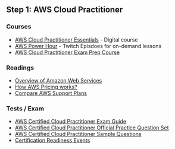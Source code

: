 

## Step 1: AWS Cloud Practitioner

### Courses

* [AWS Cloud Practitioner Essentials](https://aws.amazon.com/training/digital/aws-cloud-practitioner-essentials/?cp=sec&sec=prep) - Digital course
* [AWS Power Hour](https://pages.awscloud.com/global-traincert-twitch-power-hour-cloud-practitioner.html?cp=sec&sec=prep) - Twitch Episdoes for on-demand lessons
* [AWS Cloud Practitioner Exam Prep Course](https://explore.skillbuilder.aws/learn/course/external/view/elearning/9449/exam-prep-aws-certified-cloud-practitioner-foundations)

### Readings

* [Overview of Amazon Web Services](https://docs.aws.amazon.com/whitepapers/latest/aws-overview/introduction.html)
* [How AWS Pricing works?](https://docs.aws.amazon.com/whitepapers/latest/how-aws-pricing-works/how-aws-pricing-works.pdf#welcome)
* [Compare AWS Support Plans](https://aws.amazon.com/premiumsupport/plans/?cp=sec&sec=prep)

### Tests / Exam

* [AWS Certified Cloud Practitioner Exam Guide](https://d1.awsstatic.com/training-and-certification/docs-cloud-practitioner/AWS-Certified-Cloud-Practitioner_Exam-Guide.pdf)
* [AWS Certified Cloud Practitioner Official Practice Question Set](https://explore.skillbuilder.aws/learn/course/external/view/elearning/12483/aws-certified-cloud-practitioner-practice-question-set-clf-c01-english)
* [AWS Certified Cloud Practitioner Sample Questions](https://d1.awsstatic.com/training-and-certification/docs-cloud-practitioner/AWS-Certified-Cloud-Practitioner_Sample-Questions.pdf)
* [Certification Readiness Events](https://aws.amazon.com/training/events/?get-certified-vilt-courses-cards.sort-by=item.additionalFields.startDateSort&get-certified-vilt-courses-cards.sort-order=asc&awsf.get-certified-vilt-courses-type=*all&awsf.get-certified-vilt-courses-series=series%23aws-certification-exam-readiness&awsf.get-certified-vilt-audience=*all&awsf.get-certified-vilt-locations=*all&awsf.get-certified-vilt-countries=*all&awsf.get-certified-vilt-languages=*all&awsf.get-certified-vilt-courses-level=level%23100&awsf.get-certified-vilt-courses-tech-category=*all&cp=sec&sec=prep)
